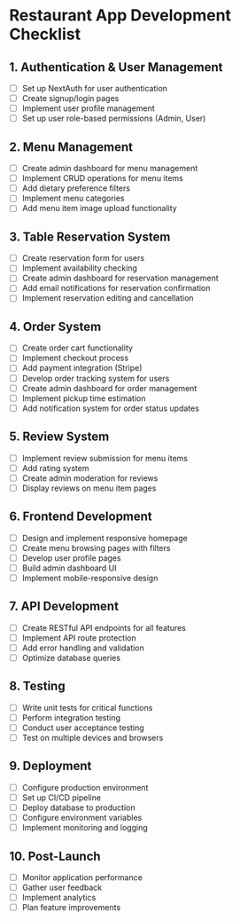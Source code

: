 # Restaurant App Development Checklist

## 1. Authentication & User Management
- [ ] Set up NextAuth for user authentication
- [ ] Create signup/login pages
- [ ] Implement user profile management
- [ ] Set up user role-based permissions (Admin, User)

## 2. Menu Management
- [ ] Create admin dashboard for menu management
- [ ] Implement CRUD operations for menu items
- [ ] Add dietary preference filters
- [ ] Implement menu categories
- [ ] Add menu item image upload functionality

## 3. Table Reservation System
- [ ] Create reservation form for users
- [ ] Implement availability checking
- [ ] Create admin dashboard for reservation management
- [ ] Add email notifications for reservation confirmation
- [ ] Implement reservation editing and cancellation

## 4. Order System
- [ ] Create order cart functionality
- [ ] Implement checkout process
- [ ] Add payment integration (Stripe)
- [ ] Develop order tracking system for users
- [ ] Create admin dashboard for order management
- [ ] Implement pickup time estimation
- [ ] Add notification system for order status updates

## 5. Review System
- [ ] Implement review submission for menu items
- [ ] Add rating system
- [ ] Create admin moderation for reviews
- [ ] Display reviews on menu item pages

## 6. Frontend Development
- [ ] Design and implement responsive homepage
- [ ] Create menu browsing pages with filters
- [ ] Develop user profile pages
- [ ] Build admin dashboard UI
- [ ] Implement mobile-responsive design

## 7. API Development
- [ ] Create RESTful API endpoints for all features
- [ ] Implement API route protection
- [ ] Add error handling and validation
- [ ] Optimize database queries

## 8. Testing
- [ ] Write unit tests for critical functions
- [ ] Perform integration testing
- [ ] Conduct user acceptance testing
- [ ] Test on multiple devices and browsers

## 9. Deployment
- [ ] Configure production environment
- [ ] Set up CI/CD pipeline
- [ ] Deploy database to production
- [ ] Configure environment variables
- [ ] Implement monitoring and logging

## 10. Post-Launch
- [ ] Monitor application performance
- [ ] Gather user feedback
- [ ] Implement analytics
- [ ] Plan feature improvements 